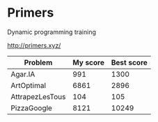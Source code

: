 # Primers
Dynamic programming training

http://primers.xyz/


|Problem|My score|Best score|
|---|---|---|
|Agar.IA|991|1300|
|ArtOptimal|6861|2896|
|AttrapezLesTous|104|105|
|PizzaGoogle|8121|10249|
